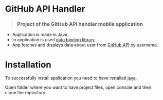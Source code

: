 # GitHub API Handler

> ### Project of the GitHub API handler mobile application

- Application is made in Java.
- In application is used [data binding library](https://developer.android.com/topic/libraries/data-binding).
- App fetches and displays data about user from [GitHub API](https://docs.github.com/en/rest) by username.

# Installation

To successfully install application you need to have installed [java](https://www.java.com/en/).

Open folder where you want to have project files, open console and then clone the repository


